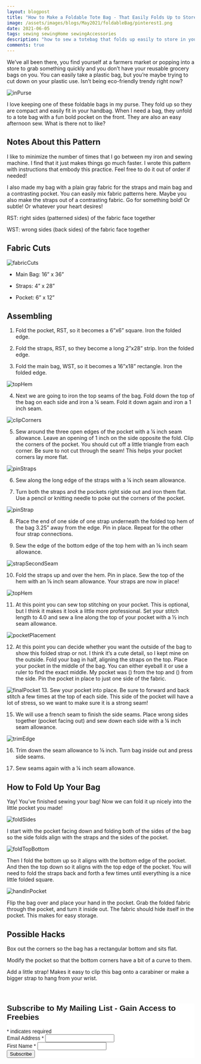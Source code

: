 ```yaml
---
layout: blogpost
title: "How to Make a Foldable Tote Bag - That Easily Folds Up to Store in Your Purse"
image: /assets/images/blogs/May2021/foldableBag/pinterest1.png
date: 2021-06-05
tags: sewing sewingHome sewingAccessories
description: "how to sew a totebag that folds up easily to store in your purse"
comments: true
---
```

We’ve all been there, you find yourself at a farmers market or popping into a store to grab something quickly and you don’t have your reusable grocery bags on you. You can easily take a plastic bag, but you’re maybe trying to cut down on your plastic use. Isn’t being eco-friendly trendy right now?

![inPurse](/assets/images/blogs/May2021/foldableBag/inPurse.jpg)

I love keeping one of these foldable bags in my purse. They fold up so they are compact and easily fit in your handbag. When I need a bag, they unfold to a tote bag with a fun bold pocket on the front. They are also an easy afternoon sew. What is there not to like?

## Notes About this Pattern

I like to minimize the number of times that I go between my iron and sewing machine. I find that it just makes things go much faster. I wrote this pattern with instructions that embody this practice. Feel free to do it out of order if needed!

I also made my bag with a plain gray fabric for the straps and main bag and a contrasting pocket. You can easily mix fabric patterns here. Maybe you also make the straps out of a contrasting fabric. Go for something bold! Or subtle! Or whatever your heart desires!

RST: right sides (patterned sides) of the fabric face together

WST: wrong sides (back sides) of the fabric face together

## Fabric Cuts

![fabricCuts](/assets/images/blogs/May2021/foldableBag/fabricCuts.jpg)

* Main Bag: 16” x 36”

* Straps: 4” x 28”

* Pocket: 6” x 12”

## Assembling
 
1. Fold the pocket, RST, so it becomes a 6”x6” square. Iron the folded edge. 

2. Fold the straps, RST, so they become a long 2”x28” strip. Iron the folded edge.

3. Fold the main bag, WST, so it becomes a 16”x18” rectangle. Iron the folded edge.

![topHem](/assets/images/blogs/May2021/foldableBag/topHem.jpg)

4. Next we are going to iron the top seams of the bag. Fold down the top of the bag on each side and iron a ¼ seam. Fold it down again and iron a 1 inch seam. 

![clipCorners](/assets/images/blogs/May2021/foldableBag/clipCorners.jpg)

5. Sew around the three open edges of the pocket with a ¼ inch seam allowance. Leave an opening of 1 inch on the side opposite the fold. Clip the corners of the pocket. You should cut off a little triangle from each corner. Be sure to not cut through the seam! This helps your pocket corners lay more flat. 

![pinStraps](/assets/images/blogs/May2021/foldableBag/pinStraps.jpg)

6. Sew along the long edge of the straps with a ¼ inch seam allowance. 

7. Turn both the straps and the pockets right side out and iron them flat. Use a pencil or knitting needle to poke out the corners of the pocket. 

![pinStrap](/assets/images/blogs/May2021/foldableBag/pinStrap.jpg)

8. Place the end of one side of one strap underneath the folded top hem of the bag 3.25” away from the edge. Pin in place. Repeat for the other four strap connections.

9. Sew the edge of the bottom edge of the top hem with an ⅛ inch seam allowance.

![strapSecondSeam](/assets/images/blogs/May2021/foldableBag/strapSecondSeam.jpg)

10. Fold the straps up and over the hem. Pin in place. Sew the top of the hem with an ⅛ inch seam allowance. Your straps are now in place!

![topHem](/assets/images/blogs/May2021/foldableBag/topHem.jpg)

11. At this point you can sew top stitching on your pocket. This is optional, but I think it makes it look a little more professional. Set your stitch length to 4.0 and sew a line along the top of your pocket with a ½ inch seam allowance.

![pocketPlacement](/assets/images/blogs/May2021/foldableBag/pocketPlacement.jpg)

12. At this point you can decide whether you want the outside of the bag to show this folded strap or not. I think it’s a cute detail, so I kept mine on the outside. Fold your bag in half, aligning the straps on the top. Place your pocket in the middle of the bag. You can either eyeball it or use a ruler to find the exact middle. My pocket was () from the top and () from the side. Pin the pocket in place to just one side of the fabric.

![finalPocket](/assets/images/blogs/May2021/foldableBag/finalPocket.jpg)
13. Sew your pocket into place. Be sure to forward and back stitch a few times at the top of each side. This side of the pocket will have a lot of stress, so we want to make sure it is a strong seam!

15. We will use a french seam to finish the side seams. Place wrong sides together (pocket facing out) and sew down each side with a ¼ inch seam allowance.

![trimEdge](/assets/images/blogs/May2021/foldableBag/trimEdge.jpg)

16. Trim down the seam allowance to ⅛ inch. Turn bag inside out and press side seams.

17. Sew seams again with a ¼ inch seam allowance.

## How to Fold Up Your Bag

Yay! You’ve finished sewing your bag! Now we can fold it up nicely into the little pocket you made! 

![foldSides](/assets/images/blogs/May2021/foldableBag/foldSides.jpg)

I start with the pocket facing down and folding both of the sides of the bag so the side folds align with the straps and the sides of the pocket.

![foldTopBottom](/assets/images/blogs/May2021/foldableBag/foldTopBottom.jpg)

Then I fold the bottom up so it aligns with the bottom edge of the pocket. And then the top down so it aligns with the top edge of the pocket. You will need to fold the straps back and forth a few times until everything is a nice little folded square.

![handInPocket](/assets/images/blogs/May2021/foldableBag/handInPocket.jpg)

Flip the bag over and place your hand in the pocket. Grab the folded fabric through the pocket, and turn it inside out. The fabric should hide itself in the pocket. This makes for easy storage. 

## Possible Hacks

Box out the corners so the bag has a rectangular bottom and sits flat.

Modify the pocket so that the bottom corners have a bit of a curve to them.

Add a little strap! Makes it easy to clip this bag onto a carabiner or make a bigger strap to hang from your wrist. 


<br>

<!-- Begin Mailchimp Signup Form -->
<link href="//cdn-images.mailchimp.com/embedcode/classic-10_7.css" rel="stylesheet" type="text/css">
<style type="text/css">
    #mc_embed_signup{background:#fff; clear:left; font:14px Helvetica,Arial,sans-serif; }
    /* Add your own Mailchimp form style overrides in your site stylesheet or in this style block.
       We recommend moving this block and the preceding CSS link to the HEAD of your HTML file. */
</style>
<div id="mc_embed_signup">
<form action="https://Joyberrystudios.us1.list-manage.com/subscribe/post?u=eca5a397f2fb0d58dcb66315c&amp;id=99d28d5b5c" method="post" id="mc-embedded-subscribe-form" name="mc-embedded-subscribe-form" class="validate" target="_blank" novalidate>
    <div id="mc_embed_signup_scroll">
    <h2>Subscribe to My Mailing List - Gain Access to Freebies</h2>
<div class="indicates-required"><span class="asterisk">*</span> indicates required</div>
<div class="mc-field-group">
    <label for="mce-EMAIL">Email Address  <span class="asterisk">*</span>
</label>
    <input type="email" value="" name="EMAIL" class="required email" id="mce-EMAIL">
</div>
<div class="mc-field-group">
    <label for="mce-FNAME">First Name  <span class="asterisk">*</span>
</label>
    <input type="text" value="" name="FNAME" class="required" id="mce-FNAME">
</div>
    <div id="mce-responses" class="clear">
        <div class="response" id="mce-error-response" style="display:none"></div>
        <div class="response" id="mce-success-response" style="display:none"></div>
    </div>    <!-- real people should not fill this in and expect good things - do not remove this or risk form bot signups-->
    <div style="position: absolute; left: -5000px;" aria-hidden="true"><input type="text" name="b_eca5a397f2fb0d58dcb66315c_99d28d5b5c" tabindex="-1" value=""></div>
    <div class="clear"><input type="submit" value="Subscribe" name="subscribe" id="mc-embedded-subscribe" class="button"></div>
    </div>
</form>
</div>
<script type='text/javascript' src='//s3.amazonaws.com/downloads.mailchimp.com/js/mc-validate.js'></script><script type='text/javascript'>(function($) {window.fnames = new Array(); window.ftypes = new Array();fnames[0]='EMAIL';ftypes[0]='email';fnames[1]='FNAME';ftypes[1]='text';fnames[2]='LNAME';ftypes[2]='text';fnames[3]='ADDRESS';ftypes[3]='address';fnames[4]='PHONE';ftypes[4]='phone';fnames[5]='BIRTHDAY';ftypes[5]='birthday';fnames[6]='OPTIN';ftypes[6]='text';}(jQuery));var $mcj = jQuery.noConflict(true);</script>
<!--End mc_embed_signup-->

<br>
<br>
